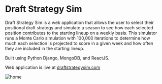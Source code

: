 # Draft Strategy Sim

Draft Strategy Sim is a web application that allows the user to select their positional draft strategy and simulate a season to see how each selected position contributes to the starting lineup on a weekly basis. This simulator runs a Monte Carlo simulation with 100,000 iterations to determine how much each selection is projected to score in a given week and how often they are included in the starting lineup.

Built using Python Django, MongoDB, and ReactJS.

Web application is live at [draftstrategysim.com](https://www.draftstrategysim.com)

![home](draftstrategysim-home.jpg)

